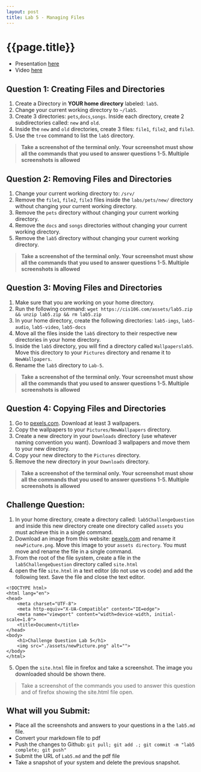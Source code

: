 ```yaml
---
layout: post
title: Lab 5 - Managing Files 
---
```


# {{page.title}}

* Presentation [here](https://rapurl.live/f6n)
* Video [here](https://youtu.be/DehHVadtKww)


## Question 1: Creating Files and Directories
1. Create a Directory in **YOUR home directory** labeled: `lab5`. 
2. Change your current working directory to `~/lab5`. 
3. Create 3 directories: `pets`,`docs`,`songs`. Inside each directory, create 2 subdirectories called: `new` and `old`.
4. Inside the `new` and `old` directories, create 3 files: `file1`, `file2`, and `file3`.
5. Use the `tree` command to list the `lab5` directory.

> **Take a screenshot of the terminal only. Your screenshot must show all the commands that you used to answer questions 1-5. Multiple screenshots is allowed**

## Question 2: Removing Files and Directories
1. Change your current working directory to: `/srv/`
2. Remove the `file1`, `file2`, `file3` files inside the `labs/pets/new/` directory without changing your current working directory.
3. Remove the `pets` directory without changing your current working directory.
4. Remove the `docs` and `songs` directories without changing your current working directory.
5. Remove the `lab5` directory without changing your current working directory.

> **Take a screenshot of the terminal only. Your screenshot must show all the commands that you used to answer questions 1-5. Multiple screenshots is allowed**


## Question 3: Moving Files and Directories
1. Make sure that you are working on your home directory. 
2. Run the following command: `wget https://cis106.com/assets/lab5.zip && unzip lab5.zip && rm lab5.zip`
3. In your home directory, create the following directories: `lab5-imgs`, `lab5-audio`, `lab5-video`, `lab5-docs`
4. Move all the files inside the `lab5` directory to their respective new directories in your home directory. 
5. Inside the  `lab5` directory, you will find a directory called `Wallpaperslab5`. Move this directory to your `Pictures` directory and rename it to `NewWallpapers`.
6. Rename the `lab5` directory to `Lab-5`.

> **Take a screenshot of the terminal only. Your screenshot must show all the commands that you used to answer questions 1-5. Multiple screenshots is allowed**


## Question 4: Copying Files and Directories
1. Go to [pexels.com](https://www.pexels.com/search/HD%20wallpaper/). Download at least 3 wallpapers.
2. Copy the wallpapers to your `Pictures/NewWallpapers` directory. 
3. Create a new directory in your `Downloads` directory (use whatever naming convention you want). Download 3 wallpapers and move them to your new directory.
4. Copy your new directory to the `Pictures` directory.
5. Remove the new directory in your `Downloads` directory.

> **Take a screenshot of the terminal only. Your screenshot must show all the commands that you used to answer questions 1-5. Multiple screenshots is allowed**


## Challenge Question:

1. In your home directory, create a directory called: `lab5ChallengeQuestion` and inside this new directory create one directory called `assets` you must achieve this in a single command.
2. Download an image from this website: [pexels.com](https://www.pexels.com/search/HD%20wallpaper/) and rename it `newPicture.png`. Move this image to your `assets directory`. You must move and rename the file in a single command. 
3. From the root of the file system, create a file in the `lab5ChallengeQuestion` directory called `site.html`
4. open the file `site.html` in a text editor (do not use vs code) and add the following text. Save the file and close the text editor.

```
<!DOCTYPE html>
<html lang="en">
<head>
    <meta charset="UTF-8">
    <meta http-equiv="X-UA-Compatible" content="IE=edge">
    <meta name="viewport" content="width=device-width, initial-scale=1.0">
    <title>Document</title>
</head>
<body>
    <h1>Challenge Question Lab 5</h1>
    <img src="./assets/newPicture.png" alt="">
</body>
</html>
```

5. Open the `site.html` file in firefox and take a screenshot. The image you downloaded should be shown there. 

> Take a screenshot of the commands you used to answer this question and of firefox showing the site.html file open.



## What will you Submit:
* Place all the screenshots and answers to your questions in a the `lab5.md` file.
* Convert your markdown file to pdf 
* Push the changes to Github: `git pull; git add .; git commit -m "lab5 complete; git push"`
* Submit the URL of `Lab5.md` and the pdf file
* Take a snapshot of your system and delete the previous snapshot.


